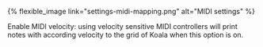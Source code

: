 ---
---

{% flexible_image link="settings-midi-mapping.png" alt="MIDI settings" %}

Enable MIDI velocity: using velocity sensitive MIDI controllers will print notes with according velocity to the grid of Koala when this option is on.
